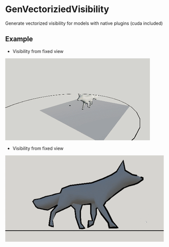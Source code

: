 # GenVectoriziedVisibility
 Generate vectorized visibility for models with native plugins (cuda included)

## Example

 * Visibility from fixed view

 ![image](https://github.com/qkyo/GenVectoriziedVisibility/blob/main/Assets/Resources/Fix%20view.gif)
    
 * Visibility from fixed view
 
 ![image](https://github.com/qkyo/GenVectoriziedVisibility/blob/main/Assets/Resources/Depth%20view%20visibility.gif)
